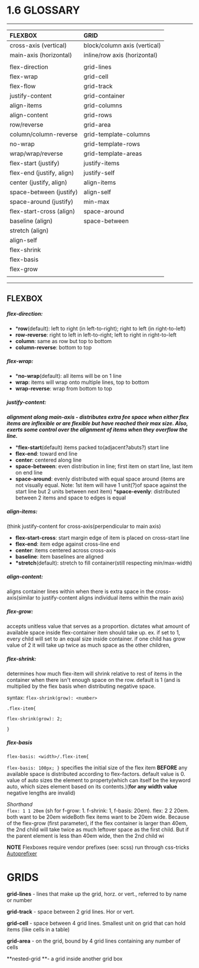 # 1.6 GLOSSARY

---

| **FLEXBOX** | **GRID** |
| :--- | :--- |
| cross-axis \(vertical\) | block/column axis \(vertical\) |
| main-axis \(horizontal\) | inline/row axis \(horizontal\) |
|  |  |
| flex-direction | grid-lines |
| flex-wrap | grid-cell |
| flex-flow | grid-track |
| justify-content | grid-container |
| align-items | grid-columns |
| align-content | grid-rows |
| row/reverse | grid-area |
| column/column-reverse | grid-template-columns |
| no-wrap | grid-template-rows |
| wrap/wrap/reverse | grid-template-areas |
| flex-start  \(justify\) | justify-items |
| flex-end \(justify, align\) | justify-self |
| center \(justify, align\) | align-items |
| space-between \(justify\) | align-self |
| space-around \(justify\) | min-max |
| flex-start-cross \(align\) | space-around |
| baseline \(align\) | space-between |
| stretch \(align\) |  |
| align-self |  |
| flex-shrink |  |
| flex-basis |  |
| flex-grow |  |
|  |  |

---

## FLEXBOX

##### **flex-direction:**

* \***row**\(default\): left to right \(in left-to-right\); right to left \(in right-to-left\)
* **row-reverse**: right to left in left-to-right; left to right in right-to-left
* **column**: same as row but top to bottom
* **column-reverse**: bottom to top

##### **flex-wrap:**

* \***no-wrap**\(default\): all items will be on 1 line
* **wrap**: items will wrap onto multiple lines, top to bottom
* **wrap-reverse**: wrap from bottom to top

##### **justify-content:**

_**alignment along main-axis - distributes extra fee space when either flex items are inflexible or are flexible but have reached their max size. Also, exerts some control over the alignment of items when they overflow the line.**_

* \***flex-start**\(default\) items packed to\(adjacent?abuts?\) start line
* **flex-end**: toward end line
* **center**: centered along line
* **space-between**: even distribution in line; first item on start line, last item on end line
* **space-around**: evenly distributed with equal space around \(items are not visually equal. Note: 1st item will have 1 unit\(?\)of space against the start line but 2 units between next item\)
  \***space-evenly**: distributed between 2 items and space to edges is equal

##### **align-items:**

\(think justify-content for cross-axis\(perpendicular to main axis\)

* **flex-start-cross**: start margin edge of item is placed on cross-start line
* **flex-end**: item edge against cross-line end
* **center**: items centered across cross-axis
* **baseline**: item baselines are aligned
* **\*stretch**\(default\): stretch to fill container\(still respecting min/max-width\)

##### **align-content:**

aligns container lines within when there is extra space in the cross-axis\(similar to justify-content aligns individual items within the main axis\)

##### **flex-grow:**

accepts unitless value that serves as a proportion. dictates what amount of available space inside flex-container item should take up.  ex. if set to 1, every child will set to an equal size inside container. if one child has grow value of 2 it will take up twice as much space as the other children,

##### **flex-shrink:**

determines how much flex-item will shrink relative to rest of items in the container when there isn't enough space on the row. default is 1 \(and is multiplied by the flex basis when distributing negative space.  


syntax:  `flex-shrink(grow): <number>`

`.flex-item{`

`flex-shrink(grow): 2;`

`}`

##### **flex-basis**

`flex-basis: <width>/.flex-item{ `

`flex-basis: 100px; }`   specifies the initial size of the flex item **BEFORE** any available space is distributed according to flex-factors. default value is 0.  value of auto sizes the element to property\(which can itself be the keyword auto, which sizes element based on its contents.\)\(**for any width value** negative lengths are invalid\)

_Shorthand_  
`flex: 1 1 20em` \(sh for f-grow: 1. f-shrink: 1, f-basis: 20em\).  flex: 2 2 20em.  both want to be 20em wideBoth flex items want to be 20em wide. Because of the flex-grow \(first parameter\), if the flex container is larger than 40em, the 2nd child will take twice as much leftover space as the first child. But if the parent element is less than 40em wide, then the 2nd child wi

**NOTE** Flexboxes require vendor prefixes \(see: scss\) run through css-tricks [Autoprefixer](https://css-tricks.com/autoprefixer/)

# GRIDS

**grid-lines** - lines that make up the grid, horz. or vert., referred to by name or number

**grid-track** - space between 2 grid lines. Hor or vert.

**grid-cell** - space between 4 grid lines. Smallest unit on grid that can hold items \(like cells in a table\)

**grid-area** - on the grid, bound by 4 grid lines containing any number of cells

**nested-grid **- a grid inside another grid box

